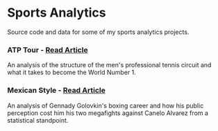 # Sports Analytics
Source code and data for some of my sports analytics projects. 

### ATP Tour - [Read Article](https://www.bruinsportsanalytics.com/atptour)

An analysis of the structure of the men's professional tennis circuit and what it takes to become the World Number 1.


### Mexican Style - [Read Article](https://www.bruinsportsanalytics.com/mexicanstyle)

An analysis of Gennady Golovkin's boxing career and how his public perception cost him his two megafights against Canelo Alvarez from a statistical standpoint.